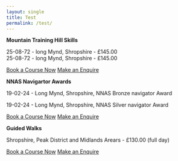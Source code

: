 ```yaml
---
layout: single
title: Test
permalink: /test/
---
```



**Mountain Training Hill Skills**

25-08-72 - long Mynd, Shropshire - £145.00 <br>
25-08-72 - long Mynd, Shropshire - £145.00 <br>

<a href="/bookingform/" class="btn btn--success">Book a Course Now</a>
<a href="/contact/" class="btn btn--info">Make an Enquire</a>

**NNAS Navigartor Awards**

19-02-24 - Long Mynd, Shropshire, NNAS Bronze navigator Award

19-02-24 - Long Mynd, Shropshire, NNAS Silver navigator Award

<a href="/bookingform/" class="btn btn--success">Book a Course Now</a>
<a href="/contact/" class="btn btn--info">Make an Enquire</a>

**Guided Walks**

Shropshire, Peak District and Midlands Arears - £130.00 (full day)

<a href="/bookingform/" class="btn btn--success">Book a Course Now</a>
<a href="/contact/" class="btn btn--info">Make an Enquire</a>

